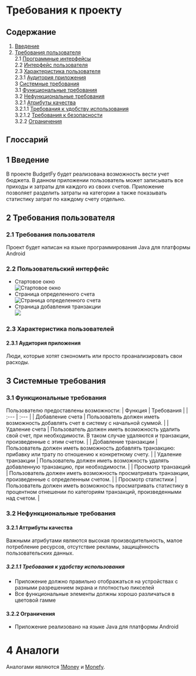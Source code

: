 # Требования к проекту

## Содержание

1. [Введение](#intro) <br>
2. [Требования пользователя](#user_requirements)<br>
2.1 [Программные интерфейсы](#program_interfaces)<br>
2.2 [Интерфейс пользователя](#user_interface) <br>
2.3 [Характеристика пользователя](#charact_users) <br>
2.3.1 [Аудитория приложения](#audit_app) <br>
3 [Системные требования](#system_requirements) <br>
3.1 [Функциональные требования](#functional_requirements) <br>
3.2 [Нефункциональные требования](#nonfunctional_requirements) <br>
3.2.1 [Атрибуты качества](#attr_quality) <br>
3.2.1.1 [Требования к удобству использования](#requir_convenience_usages) <br>
3.2.1.2 [Требования к безопасности](#requir_security) <br>
3.2.2 [Ограничения](#restrictions) <br>


## Глоссарий


<a name="intro"/>

## 1 Введение

В проекте BudgetFy будет реализована возможность вести учет бюджета.
В данном приложении пользователь может записывать все приходы и затраты для
каждого из своих счетов. Приложение позволяет разделить затраты на категории
а также показывать статистику затрат по каждому счету отдельно.

<a name="user_requirements"/>

## 2 Требования пользователя

<a name="program_interfaces"/>

### 2.1 Требования пользователя
Проект будет написан на языке программирования Java для платформы Android

<a name="user_interface"/>

### 2.2 Пользовательский интерфейс
* Стартовое окно<br>
![Стартовое окно](../mockups/main_activity.png)
* Страница определенного счета<br>
![Страница определенного счета](../mockups/account_activity.png)
* Страница добавления транзакции<br>
![](../mockups/add_transaction_activity.png)

<a name="charact_users"/>

### 2.3 Характеристика пользователей

<a name="audit_app">

#### 2.3.1 Аудитория приложения
Люди, которые хотят сэкономить или просто проанализировать свои расходы.

<a name="system_requirements"/>

## 3 Системные требования

<a name="functional_requirements">

### 3.1 Функциональные требования
Пользователю предоставлены возможности:
| Функция | Требования |
| :--- | :--- |
| Добавление счета | Пользователь должен иметь возможность добавлять счет в систему с начальной суммой. |
| Удаление счета | Пользователь должен иметь возможность удалить свой счет, при необходимости. В таком случае удаляются и транзакции, произведенные с этим счетом. |
| Добавление транзакции | Пользователь должен иметь возможность добавлять транзакцию: прибавку или трату по отношению к конкретному счету. |
| Удаление транзакции | Пользователь должен иметь возможность удалять добавленную транзакцию, при необходимости. |
| Просмотр транзакций | Пользователь должен иметь возможность просматривать транзакции, произведенные с определенным счетом. |
| Просмотр статистики | Пользователь должен иметь возможность просматривать статистику в процентном отнешении по категориям транзакций, произведенными над счетом. |

<a name="nonfunctional_requirements"/>

### 3.2 Нефункциональные требования

<a name="attr_quality">

#### 3.2.1 Аттрибуты качества

Важными атрибутами являются высокая производительность, малое потребление ресурсов, отсутствие рекламы, защищённость пользовательских данных.

<a name="requir_convenience_usages"/>

##### 3.2.1.1 Требования к удобству использования
* Приложение должно правильно отображаться на устройствах с разными разрешением экрана и плотностью пикселей
* Все функциональные элементы должны хорошо различаться в цветовой гамме

<a name="restrictions">

#### 3.2.2 Ограничения
* Приложение реализовано на языке Java для платформы Android


# 4 Аналоги
Аналогами являются [1Money](https://play.google.com/store/apps/details?id=org.pixelrush.moneyiq&hl=ru) и [Monefy](https://play.google.com/store/apps/details?id=com.monefy.app.lite&hl=ru).